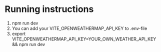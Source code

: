 # Running instructions 

1. npm run dev
2. You can add your VITE_OPENWEATHERMAP_API_KEY to .env-file
3. export VITE_OPENWEATHERMAP_API_KEY=YOUR_OWN_WEATHER_API_KEY && npm run dev

